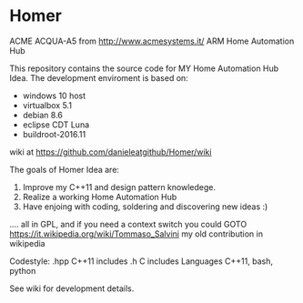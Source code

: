 # Homer
ACME ACQUA-A5 from http://www.acmesystems.it/ ARM Home Automation Hub

This repository contains the source code for MY Home Automation Hub Idea. 
The development enviroment is based on:
- windows 10 host 
- virtualbox 5.1
- debian 8.6
- eclipse CDT Luna
- buildroot-2016.11

wiki at https://github.com/danieleatgithub/Homer/wiki

The goals of Homer Idea are:
 1) Improve my C++11 and design pattern knowledege.
 2) Realize a working Home Automation Hub 
 3) Have enjoing with coding, soldering and discovering new ideas :)

.... all in GPL, and if you need a context switch you could GOTO https://it.wikipedia.org/wiki/Tommaso_Salvini my old contribution in wikipedia

Codestyle:
 .hpp C++11 includes
 .h   C includes
Languages C++11, bash, python

See wiki for development details.



